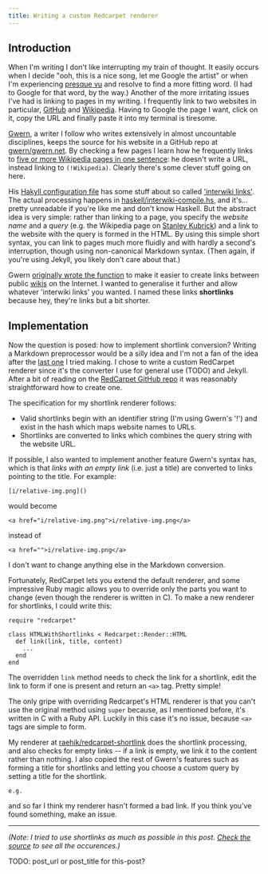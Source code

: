 ```yaml
---
title: Writing a custom Redcarpet renderer
---
```


Introduction
------------

When I'm writing I don't like interrupting my train of thought. It
easily occurs when I decide "ooh, this is a nice song, let me Google the
artist" or when I'm experiencing [presque vu](!Wikipedia) and resolve to
find a more fitting word. (I had to Google for that word, by the way.)
Another of the more irritating issues I've had is linking to pages in my
writing. I frequently link to two websites in particular,
[GitHub](https://github.com) and [Wikipedia](https://en.wikipedia.org).
Having to Google the page I want, click on it, copy the URL and finally
paste it into my terminal is tiresome.

[Gwern](http://gwern.net), a writer I follow who writes extensively in
almost uncountable disciplines, keeps the source for his website in a
GitHub repo at [gwern/gwern.net](!GitHub). By checking a few pages I
learn how he frequently links to [five or more Wikipedia pages in one
sentence][gwern-wikibot]: he doesn't write a URL, instead linking to
`(!Wikipedia)`. Clearly there's some clever stuff going on here.

[gwern-wikibot]: http://www.gwern.net/haskell/Wikipedia%20Archive%20Bot

His [Hakyll configuration file][hakyll-conf] has some stuff about so
called ['interwiki links'][hakyll-conf-l117]. The actual processing
happens in [haskell/interwiki-compile.hs][interwiki], and it's... pretty
unreadable if you're like me and don't know Haskell. But the abstract
idea is very simple: rather than linking to a page, you specify the
*website name* and a *query* (e.g. the Wikipedia page on [Stanley
Kubrick](!Wikipedia)) and a link to the website with the
query is formed in the HTML. By using this simple short syntax, you can
link to pages much more fluidly and with hardly a second's interruption,
though using non-canonical Markdown syntax. (Then again, if you're using
Jekyll, you likely don't care about that.)

[hakyll-conf]: !GitHub "gwern/gwern.net/blob/master/hakyll.hs"
[hakyll-conf-l117]: !GitHub "gwern/gwern.net/blob/master/hakyll.hs#L117"
[interwiki]: !GitHub "gwern/gwern.net/blob/master/haskell/interwiki-compile.hs"

Gwern [originally wrote the function][gitit-interwiki] to make it easier
to create links between public [wikis](!Wikipedia "Wiki") on the
Internet. I wanted to generalise it further and allow whatever
'interwiki links' you wanted. I named these links **shortlinks** because
hey, they're links but a bit shorter.

[gitit-interwiki]: !GitHub "jgm/gitit/blob/master/plugins/Interwiki.hs"


Implementation
--------------

Now the question is posed: how to implement shortlink conversion?
Writing a Markdown preprocessor would be a silly idea and I'm not a fan
of the idea after the [last one](!GitHub "raehik/mdwiki-preprocess") I
tried making. I chose to write a custom RedCarpet renderer since it's
the converter I use for general use (TODO) and Jekyll. After a bit of
reading on the [RedCarpet GitHub repo](!GitHub "vmg/redcarpet") it was
reasonably straightforward how to create one.

The specification for my shortlink renderer follows:

  * Valid shortlinks begin with an identifier string (I'm using Gwern's
    '!') and exist in the hash which maps website names to URLs.
  * Shortlinks are converted to links which combines the query string
    with the website URL.

If possible, I also wanted to implement another feature Gwern's syntax
has, which is that *links with an empty link* (i.e. just a title) are
converted to links pointing to the title. For example:

    [i/relative-img.png]()
    
would become

    <a href="i/relative-img.png">i/relative-img.png</a>

instead of

    <a href="">i/relative-img.png</a>

I don't want to change anything else in the Markdown conversion.

Fortunately, RedCarpet lets you extend the default renderer, and some
impressive Ruby magic allows you to override only the parts you want to
change (even though the renderer is written in C). To make a new
renderer for shortlinks, I could write this:

    require "redcarpet"

    class HTMLWithShortlinks < Redcarpet::Render::HTML
      def link(link, title, content)
        ...
      end
    end

The overridden `link` method needs to check the link for a shortlink,
edit the link to form if one is present and return an `<a>` tag. Pretty
simple!

The only gripe with overriding Redcarpet's HTML renderer is that you
can't use the original method using `super` because, as I mentioned
before, it's written in C with a Ruby API. Luckily in this case it's no
issue, because `<a>` tags are simple to form.

My renderer at [raehik/redcarpet-shortlink](!GitHub) does the shortlink
processing, and also checks for empty links -- if a link is empty, we
link it to the content rather than nothing. I also copied the rest of
Gwern's features such as forming a title for shortlinks and letting you
choose a custom query by setting a title for the shortlink.

    e.g.

and so far I think my renderer
hasn't formed a bad link. If you think you've found something, make an
issue.

---

*(Note: I tried to use shortlinks as much as possible in this post.
[Check the source][this-post] to see all the occurences.)*

[this-post]: !GitHub "raehik/raehik.github.io/blob/master/2015-01-10-writing-a-custom-redcarpet-renderer.md"
TODO: post_url or post_title for this-post?
